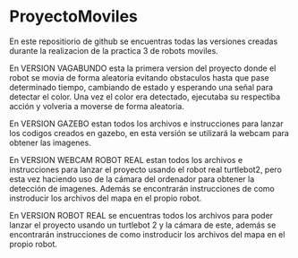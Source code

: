 # ProyectoMoviles

En este repositiorio de github se encuentras todas las versiones creadas durante la realizacion de la practica 3 de robots moviles.

En VERSION VAGABUNDO esta la primera version del proyecto donde el robot se movia de forma aleatoria evitando obstaculos hasta que pase determinado tiempo, cambiando de estado y esperando una señal para detectar el color. Una vez el color era detectado, ejecutaba su respectiba acción y volveria a moverse de forma aleatoria.

En VERSION GAZEBO estan todos los archivos e instrucciones para lanzar los codigos creados en gazebo, en esta versión  se utilizará la webcam para obtener las imagenes.

En VERSION WEBCAM ROBOT REAL estan todos los archivos e instrucciones para lanzar el proyecto usando el robot real turtlebot2, pero esta vez haciendo uso de la cámara del ordenador para obtener la detección de imagenes. Además se encontrarán instrucciones de como instroducir los archivos del mapa en el propio robot. 

En VERSION ROBOT REAL se encuentras todos los archivos para poder lanzar el proyecto usando un turtlebot 2 y la cámara de este, además se encontrarán instrucciones de como instroducir los archivos del mapa en el propio robot.
